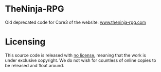 # TheNinja-RPG
Old deprecated code for Core3 of the website: www.theninja-rpg.com

# Licensing

This source code is released with [no license](https://choosealicense.com/no-permission/), meaning that the work is under exclusive copyright. We do not wish for countless of online copies to be released and float around.

